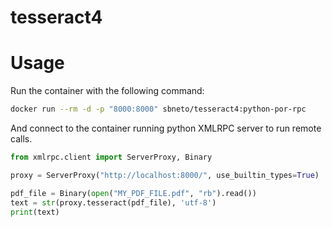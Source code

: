 # tesseract4


# Usage

Run the container with the following command:

```bash
docker run --rm -d -p "8000:8000" sbneto/tesseract4:python-por-rpc
```

And connect to the container running python XMLRPC server to run remote calls.

```python
from xmlrpc.client import ServerProxy, Binary

proxy = ServerProxy("http://localhost:8000/", use_builtin_types=True)

pdf_file = Binary(open("MY_PDF_FILE.pdf", "rb").read())
text = str(proxy.tesseract(pdf_file), 'utf-8')
print(text)
```
